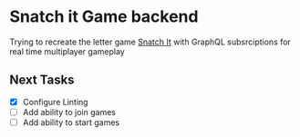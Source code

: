 # Snatch it Game backend

Trying to recreate the letter game [Snatch It](https://boardgamegeek.com/boardgame/9556/snatch) with GraphQL subsrciptions for real time multiplayer gameplay

## Next Tasks

- [x] Configure Linting
- [ ] Add ability to join games
- [ ] Add ability to start games
